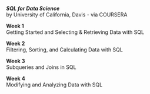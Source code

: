 *<b>SQL for Data Science</b>*
<br />by University of California, Davis - via COURSERA

**Week 1**
<br />Getting Started and Selecting & Retrieving Data with SQL

**Week 2**
<br />Filtering, Sorting, and Calculating Data with SQL

**Week 3**
<br />Subqueries and Joins in SQL

**Week 4**
<br />Modifying and Analyzing Data with SQL


